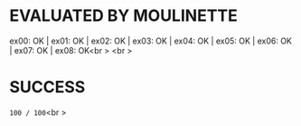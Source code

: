 # EVALUATED BY MOULINETTE
ex00: OK | ex01: OK | ex02: OK | ex03: OK | ex04: OK | ex05: OK | ex06: OK | ex07: OK | ex08: OK<br \>
<br \>

# SUCCESS
`100 / 100`<br \>

